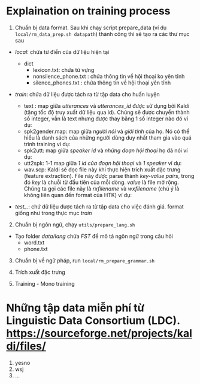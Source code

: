 # Explaination on training process
1. Chuẩn bị data format. Sau khi chạy script prepare_data (ví dụ `local/rm_data_prep.sh datapath`) thành công thì sẽ tạo ra các thư mục sau
  - *local*: chứa từ điển của dữ liệu hiện tại
    + dict
      * lexicon.txt: chứa từ vựng
      * nonsilence_phone.txt : chứa thông tin về hội thoại ko yên tĩnh
      * silence_phones.txt : chứa thông tin về hội thoại yên tĩnh

  - *train*: chứa dữ liệu được tách ra từ tập data cho huấn luyện 
    * text : map giữa *utterances* và *utterances_id* được sử dụng bởi Kaldi (tăng tốc độ truy xuất dữ liệu qua id). Chúng sẽ được chuyển thành số integer, vẫn là text nhưng được thay bằng 1 số integer nào đó
    ví dụ: 
    * spk2gender.map: map giữa *người nói* và *giới tính* của họ. Nó có thể hiểu là danh sách của những người dùng duy nhất tham gia vào quá trình training
    ví dụ:
    * spk2utt: map giữa *speaker id* và *những đoạn hội thoại* họ đã nói
    ví dụ:
    * utt2spk: 1-1 map giữa *1 id của đoạn hội thoại* và *1 speaker*
    ví dụ:
    * wav.scp: Kaldi sẽ đọc file này khi thực hiện trích xuất đặc trưng (feature extraction). File này được parse thành *key-value pairs*, trong đó *key* là chuỗi từ đầu tiên của mỗi dòng. *value* là file mở rộng. Chúng ta gọi các file này là *rxfilename* và *wxfilename* (chú ý là không liên quan đến format của HTK)
    ví dụ:

  - *test_.*: chứ dữ liệu được tách ra từ tập data cho việc đánh giá. format giống như trong thực mục *train*

2. Chuẩn bị ngôn ngữ, chạy `utils/prepare_lang.sh`
  + Tạo folder *data/lang* chứa *FST* để mô tả ngôn ngữ trong câu hỏi
    * word.txt
    * phone.txt

3. Chuẩn bị về ngữ pháp, run `local/rm_prepare_grammar.sh`

4. Trích xuất đặc trưng

5. Training - Mono training

# Những tập data miễn phí từ Linguistic Data Consortium (LDC). https://sourceforge.net/projects/kaldi/files/
1. yesno
2. wsj
3. ...